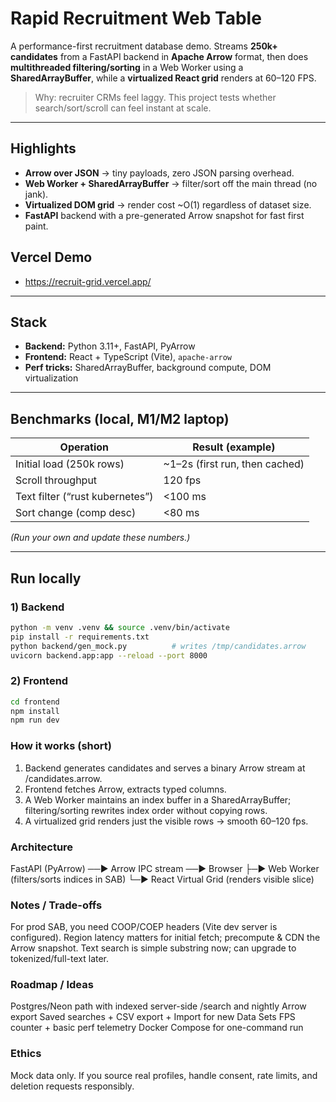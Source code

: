 # Rapid Recruitment Web Table

A performance-first recruitment database demo. Streams **250k+ candidates** from a FastAPI backend in **Apache Arrow** format, then does **multithreaded filtering/sorting** in a Web Worker using a **SharedArrayBuffer**, while a **virtualized React grid** renders at 60–120 FPS.

> Why: recruiter CRMs feel laggy. This project tests whether search/sort/scroll can feel instant at scale.

---

## Highlights
- **Arrow over JSON** → tiny payloads, zero JSON parsing overhead.
- **Web Worker + SharedArrayBuffer** → filter/sort off the main thread (no jank).
- **Virtualized DOM grid** → render cost ~O(1) regardless of dataset size.
- **FastAPI** backend with a pre-generated Arrow snapshot for fast first paint.

## Vercel Demo
- https://recruit-grid.vercel.app/

---

## Stack
- **Backend:** Python 3.11+, FastAPI, PyArrow  
- **Frontend:** React + TypeScript (Vite), `apache-arrow`  
- **Perf tricks:** SharedArrayBuffer, background compute, DOM virtualization

---

## Benchmarks (local, M1/M2 laptop)
| Operation | Result (example) |
|---|---|
| Initial load (250k rows) | ~1–2s (first run, then cached) |
| Scroll throughput | 120 fps |
| Text filter (“rust kubernetes”) | <100 ms |
| Sort change (comp desc) | <80 ms |

*(Run your own and update these numbers.)*

---

## Run locally

### 1) Backend
```bash
python -m venv .venv && source .venv/bin/activate
pip install -r requirements.txt
python backend/gen_mock.py          # writes /tmp/candidates.arrow
uvicorn backend.app:app --reload --port 8000
```

### 2) Frontend
```bash
cd frontend
npm install
npm run dev
```

### How it works (short)
1) Backend generates candidates and serves a binary Arrow stream at /candidates.arrow.
2) Frontend fetches Arrow, extracts typed columns.
3) A Web Worker maintains an index buffer in a SharedArrayBuffer; filtering/sorting rewrites index order without copying rows.
4) A virtualized grid renders just the visible rows → smooth 60–120 fps.

### Architecture
FastAPI (PyArrow) ──► Arrow IPC stream ──► Browser
                                       ├─► Web Worker (filters/sorts indices in SAB)
                                       └─► React Virtual Grid (renders visible slice)
### Notes / Trade-offs
For prod SAB, you need COOP/COEP headers (Vite dev server is configured).
Region latency matters for initial fetch; precompute & CDN the Arrow snapshot.
Text search is simple substring now; can upgrade to tokenized/full-text later.

### Roadmap / Ideas
Postgres/Neon path with indexed server-side /search and nightly Arrow export
Saved searches + CSV export + Import for new Data Sets
FPS counter + basic perf telemetry
Docker Compose for one-command run

### Ethics
Mock data only. If you source real profiles, handle consent, rate limits, and deletion requests responsibly.
